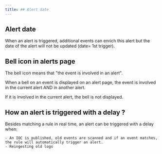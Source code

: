```yaml
---
title: ## Alert date
---
```


## Alert date

When an alert is triggered, additional events can enrich this alert but the date of the alert will not be updated (date= 1st trigger). 

## Bell icon in alerts page

The bell icon means that "the event is involved in an alert". 

When a bell on an event is displayed on an alert page, the event is involved in the current alert AND in another alert.

If it is involved in the current alert, the bell is not displayed.

## How an alert is triggered with a delay ?

Besides matching a rule in real time, an alert can be triggered with a delay when: 

    - An IOC is published, old events are scanned and if an event matches, the rule will automatically trigger an alert. 
    - Reingesting old logs
